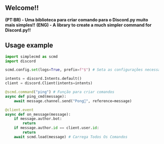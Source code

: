 ## **Welcome!!**

**(PT:BR) - Uma biblioteca para criar comando para o Discord.py muito mais simples!!**
**(ENG) - A library to create a much simpler command for Discord.py!!**

## Usage example
```python
import simplecmd as scmd
import discord

scmd.config.set(logs=True, prefix=f"$") # Seta as configurações necessárias!!

intents = discord.Intents.default()
client = discord.Client(intents=intents)

@scmd.command("ping") # Função para criar comandos
async def ping_cmd(message):
    await message.channel.send("Pong🏓", reference=message)

@client.event
async def on_message(message):
    if message.author.bot:
        return
    if message.author.id == client.user.id:
        return
    await scmd.load(message) # Carrega Todos Os Comandos

```
